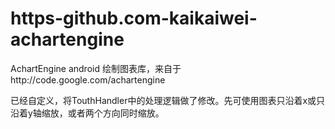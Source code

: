 # https-github.com-kaikaiwei-achartengine
AchartEngine
android 绘制图表库，来自于http://code.google.com/achartengine

已经自定义，将TouthHandler中的处理逻辑做了修改。先可使用图表只沿着x或只沿着y轴缩放，或者两个方向同时缩放。

